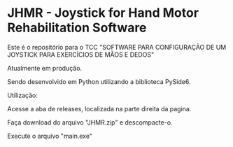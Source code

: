 # JHMR - Joystick for Hand Motor Rehabilitation Software

Este é o repositório para o TCC "SOFTWARE PARA CONFIGURAÇÃO DE UM JOYSTICK PARA EXERCÍCIOS DE MÃOS E DEDOS"

Atualmente em produção.

Sendo desenvolvido em Python utilizando a biblioteca PySide6.

Utilização:

Acesse a aba de releases, localizada na parte direita da pagina.

Faça download do arquivo "JHMR.zip" e descompacte-o.

Execute o arquivo "main.exe"
